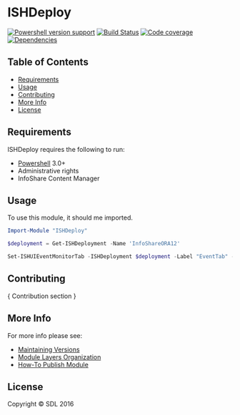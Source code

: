 ﻿# ISHDeploy

[![Powershell version support][shield-ps]](#)
[![Build Status](http://kiev-green-bld.global.sdl.corp:8080/job/ISHDeploy%20Daily%20Develop.12.0.1/badge/icon)](http://kiev-green-bld.global.sdl.corp:8080/job/ISHDeploy%20Daily%20Develop.12.0.1/)
[![Code coverage][shield-coverage]](#)
[![Dependencies][shield-dependencies]](#)

Table of Contents
-----------------

  * [Requirements](#requirements)
  * [Usage](#usage)
  * [Contributing](#contributing)
  * [More Info](#more-info)
  * [License](#license)


Requirements
------------

ISHDeploy requires the following to run:

* [Powershell][ps] 3.0+
* Administrative rights
* InfoShare Content Manager

Usage
-----

To use this module, it should me imported.

```powershell
Import-Module "ISHDeploy"

$deployment = Get-ISHDeployment -Name 'InfoShareORA12'

Set-ISHUIEventMonitorTab -ISHDeployment $deployment -Label "EventTab" -Description "New Event Tab"
```

Contributing
------------

{ Contribution section }

More Info
------------

For more info please see:

  * [Maintaining Versions][versions]
  * [Module Layers Organization][layers]
  * [How-To Publish Module][publish-module]


License
-------

Copyright &copy; SDL 2016

[versions]: ./Notes/Maintain%20versions.md
[layers]: ./Notes/Module%20Layers.md
[publish-module]: ./Notes/Publish%20Module%20To%20PSGallery.md

[ps]: https://msdn.microsoft.com/en-us/powershell/mt173057.aspx
[shield-coverage]: https://img.shields.io/badge/coverage-100%25-brightgreen.svg
[shield-dependencies]: https://img.shields.io/badge/dependencies-up%20to%20date-brightgreen.svg
[shield-license]: https://img.shields.io/badge/license-MIT-blue.svg
[shield-ps]: https://img.shields.io/badge/powershell-3+-lightgrey.svg
[shield-build]: https://img.shields.io/badge/build-passing-brightgreen.svg